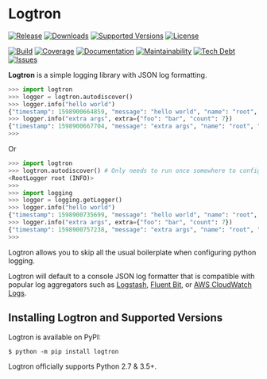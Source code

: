 # Logtron

[![Release](https://img.shields.io/pypi/v/logtron?logo=python&style=flat)](https://pypi.org/project/logtron)
[![Downloads](https://img.shields.io/pypi/dm/logtron?logo=python&style=flat)](https://pypi.org/project/logtron)
[![Supported Versions](https://img.shields.io/pypi/pyversions/logtron.svg?logo=python&style=flat)](https://pypi.org/project/logtron)
[![License](https://img.shields.io/github/license/ilija1/logtron?logo=apache&style=flat)](https://raw.githubusercontent.com/ilija1/logtron/master/LICENSE)

[![Build](https://img.shields.io/travis/ilija1/logtron?logo=travis&style=flat)](https://travis-ci.org/ilija1/logtron)
[![Coverage](https://img.shields.io/codecov/c/gh/ilija1/logtron?logo=codecov&style=flat)](https://codecov.io/gh/ilija1/logtron)
[![Documentation](https://img.shields.io/readthedocs/logtron?logo=read-the-docs&style=flat)](https://logtron.readthedocs.io/en/latest)
[![Maintainability](https://img.shields.io/codeclimate/maintainability/ilija1/logtron?logo=code-climate&style=flat)](https://codeclimate.com/github/ilija1/logtron/maintainability)
[![Tech Debt](https://img.shields.io/codeclimate/tech-debt/ilija1/logtron?logo=code-climate&style=flat)](https://codeclimate.com/github/ilija1/logtron/issues)
[![Issues](https://img.shields.io/codeclimate/issues/ilija1/logtron?logo=code-climate&style=flat)](https://codeclimate.com/github/ilija1/logtron/issues)

**Logtron** is a simple logging library with JSON log formatting.

```python
>>> import logtron
>>> logger = logtron.autodiscover()
>>> logger.info("hello world")
{"timestamp": 1598900664859, "message": "hello world", "name": "root", "level": 20, "context": {}, "extra": {}}
>>> logger.info("extra args", extra={"foo": "bar", "count": 7})
{"timestamp": 1598900667704, "message": "extra args", "name": "root", "level": 20, "context": {}, "extra": {"foo": "bar", "count": 7}}
>>>
```

Or

```python
>>> import logtron
>>> logtron.autodiscover() # Only needs to run once somewhere to configure the root logger
<RootLogger root (INFO)>
>>>
>>> import logging
>>> logger = logging.getLogger()
>>> logger.info("hello world")
{"timestamp": 1598900735699, "message": "hello world", "name": "root", "level": 20, "context": {}, "extra": {}}
>>> logger.info("extra args", extra={"foo": "bar", "count": 7})
{"timestamp": 1598900757238, "message": "extra args", "name": "root", "level": 20, "context": {}, "extra": {"foo": "bar", "count": 7}}
>>>
```

Logtron allows you to skip all the usual boilerplate when configuring python logging.

Logtron will default to a console JSON log formatter that is compatible with popular log aggregators such as [Logstash](https://www.elastic.co/guide/en/logstash/current/introduction.html), [Fluent Bit](https://docs.fluentbit.io/manual/), or [AWS CloudWatch Logs](https://docs.aws.amazon.com/AmazonCloudWatch/latest/logs/WhatIsCloudWatchLogs.html).

## Installing Logtron and Supported Versions

Logtron is available on PyPI:

```shell
$ python -m pip install logtron
```

Logtron officially supports Python 2.7 & 3.5+.
